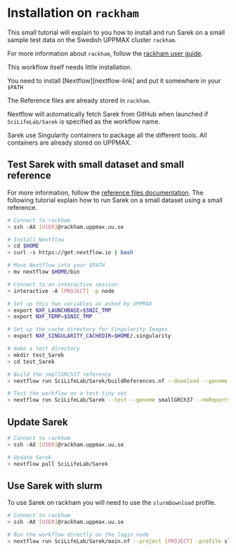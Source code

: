 # Installation on `rackham`

This small tutorial will explain to you how to install and run Sarek on a small sample test data on the Swedish UPPMAX cluster `rackham`.

For more information about `rackham`, follow the [rackham user guide](https://www.uppmax.uu.se/support/user-guides/rackham-user-guide/).

This workflow itself needs little installation.

You need to install [Nextflow][nextflow-link] and put it somewhere in your `$PATH`

The Reference files are already stored in `rackham`.

Nextflow will automatically fetch Sarek from GitHub when launched if `SciLifeLab/Sarek` is specified as the workflow name.

Sarek use Singularity containers to package all the different tools.
All containers are already stored on UPPMAX.

## Test Sarek with small dataset and small reference

For more information, follow the [reference files documentation](REFERENCES.md). The following tutorial explain how to run Sarek on a small dataset using a small reference.

```bash
# Connect to rackham
> ssh -AX [USER]@rackham.uppmax.uu.se

# Install Nextflow
> cd $HOME
> curl -s https://get.nextflow.io | bash

# Move Nextflow into your $PATH
> mv nextflow $HOME/bin

# Connect to an interactive session
> interactive -A [PROJECT] -p node

# Set up this two variables as asked by UPPMAX
> export NXF_LAUNCHBASE=$SNIC_TMP
> export NXF_TEMP=$SNIC_TMP

# Set up the cache directory for Singularity Images
> export NXF_SINGULARITY_CACHEDIR=$HOME/.singularity

# make a test directory
> mkdir test_Sarek
> cd test_Sarek

# Build the smallGRCh37 reference
> nextflow run SciLifeLab/Sarek/buildReferences.nf --download --genome smallGRCh37 --project [PROJECT] -profile download

# Test the workflow on a test tiny set
> nextflow run SciLifeLab/Sarek --test --genome smallGRCh37 --noReports --project [PROJECT] -profile download
```

## Update Sarek

```bash
# Connect to rackham
> ssh -AX [USER]@rackham.uppmax.uu.se

# Update Sarek
> nextflow pull SciLifeLab/Sarek
```

## Use Sarek with slurm

To use Sarek on rackham you will need to use the `slurmDownload` profile.

```bash
# Connect to rackham
> ssh -AX [USER]@rackham.uppmax.uu.se

# Run the workflow directly on the login node
> nextflow run SciLifeLab/Sarek/main.nf --project [PROJECT] -profile slurmDownload
```
